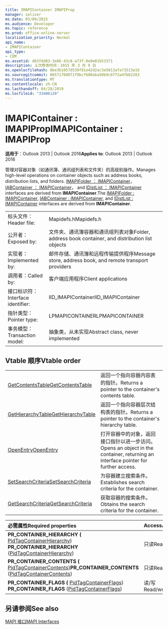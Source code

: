 ```yaml
---
title: IMAPIContainer IMAPIProp
manager: soliver
ms.date: 03/09/2015
ms.audience: Developer
ms.topic: reference
ms.prod: office-online-server
localization_priority: Normal
api_name:
- IMAPIContainer
api_type:
- COM
ms.assetid: d83fdd83-3e86-43c8-a73f-8e9e01b53371
description: 上次修改时间：2015 年 3 月 9 日
ms.openlocfilehash: 8be3b1857d539f81e42d2ac3e5813afa73513a16
ms.sourcegitcommit: 8657170d071f9bcf680aba50b9c07f2a4fb82283
ms.translationtype: MT
ms.contentlocale: zh-CN
ms.lasthandoff: 04/28/2019
ms.locfileid: "33406120"
---
```

# <a name="imapicontainer--imapiprop"></a><span data-ttu-id="749ce-103">IMAPIContainer : IMAPIProp</span><span class="sxs-lookup"><span data-stu-id="749ce-103">IMAPIContainer : IMAPIProp</span></span>

  
  
<span data-ttu-id="749ce-104">**适用于**：Outlook 2013 | Outlook 2016</span><span class="sxs-lookup"><span data-stu-id="749ce-104">**Applies to**: Outlook 2013 | Outlook 2016</span></span> 
  
<span data-ttu-id="749ce-105">管理对容器对象（如通讯簿、通讯组列表和文件夹）的高级别操作。</span><span class="sxs-lookup"><span data-stu-id="749ce-105">Manages high-level operations on container objects such as address books, distribution lists, and folders.</span></span> <span data-ttu-id="749ce-106">[IMAPIFolder ： IMAPIContainer](imapifolderimapicontainer.md)， [IABContainer ： IMAPIContainer](iabcontainerimapicontainer.md)， and [IDistList ： IMAPIContainer](idistlistimapicontainer.md) interfaces are derived from **IMAPIContainer**.</span><span class="sxs-lookup"><span data-stu-id="749ce-106">The [IMAPIFolder : IMAPIContainer](imapifolderimapicontainer.md), [IABContainer : IMAPIContainer](iabcontainerimapicontainer.md), and [IDistList : IMAPIContainer](idistlistimapicontainer.md) interfaces are derived from **IMAPIContainer**.</span></span>
  
|||
|:-----|:-----|
|<span data-ttu-id="749ce-107">标头文件：</span><span class="sxs-lookup"><span data-stu-id="749ce-107">Header file:</span></span>  <br/> |<span data-ttu-id="749ce-108">Mapidefs.h</span><span class="sxs-lookup"><span data-stu-id="749ce-108">Mapidefs.h</span></span>  <br/> |
|<span data-ttu-id="749ce-109">公开者：</span><span class="sxs-lookup"><span data-stu-id="749ce-109">Exposed by:</span></span>  <br/> |<span data-ttu-id="749ce-110">文件夹、通讯簿容器和通讯组列表对象</span><span class="sxs-lookup"><span data-stu-id="749ce-110">Folder, address book container, and distribution list objects</span></span>  <br/> |
|<span data-ttu-id="749ce-111">实现者：</span><span class="sxs-lookup"><span data-stu-id="749ce-111">Implemented by:</span></span>  <br/> |<span data-ttu-id="749ce-112">邮件存储、通讯簿和远程传输提供程序</span><span class="sxs-lookup"><span data-stu-id="749ce-112">Message store, address book, and remote transport providers</span></span>  <br/> |
|<span data-ttu-id="749ce-113">调用者：</span><span class="sxs-lookup"><span data-stu-id="749ce-113">Called by:</span></span>  <br/> |<span data-ttu-id="749ce-114">客户端应用程序</span><span class="sxs-lookup"><span data-stu-id="749ce-114">Client applications</span></span>  <br/> |
|<span data-ttu-id="749ce-115">接口标识符：</span><span class="sxs-lookup"><span data-stu-id="749ce-115">Interface identifier:</span></span>  <br/> |<span data-ttu-id="749ce-116">IID_IMAPIContainer</span><span class="sxs-lookup"><span data-stu-id="749ce-116">IID_IMAPIContainer</span></span>  <br/> |
|<span data-ttu-id="749ce-117">指针类型：</span><span class="sxs-lookup"><span data-stu-id="749ce-117">Pointer type:</span></span>  <br/> |<span data-ttu-id="749ce-118">LPMAPICONTAINER</span><span class="sxs-lookup"><span data-stu-id="749ce-118">LPMAPICONTAINER</span></span>  <br/> |
|<span data-ttu-id="749ce-119">事务模型：</span><span class="sxs-lookup"><span data-stu-id="749ce-119">Transaction model:</span></span>  <br/> |<span data-ttu-id="749ce-120">抽象类，从未实现</span><span class="sxs-lookup"><span data-stu-id="749ce-120">Abstract class, never implemented</span></span>  <br/> |
   
## <a name="vtable-order"></a><span data-ttu-id="749ce-121">Vtable 顺序</span><span class="sxs-lookup"><span data-stu-id="749ce-121">Vtable order</span></span>

|||
|:-----|:-----|
|[<span data-ttu-id="749ce-122">GetContentsTable</span><span class="sxs-lookup"><span data-stu-id="749ce-122">GetContentsTable</span></span>](imapicontainer-getcontentstable.md) <br/> |<span data-ttu-id="749ce-123">返回一个指向容器内容表的指针。</span><span class="sxs-lookup"><span data-stu-id="749ce-123">Returns a pointer to the container's contents table.</span></span>  <br/> |
|[<span data-ttu-id="749ce-124">GetHierarchyTable</span><span class="sxs-lookup"><span data-stu-id="749ce-124">GetHierarchyTable</span></span>](imapicontainer-gethierarchytable.md) <br/> |<span data-ttu-id="749ce-125">返回一个指向容器层次结构表的指针。</span><span class="sxs-lookup"><span data-stu-id="749ce-125">Returns a pointer to the container's hierarchy table.</span></span>  <br/> |
|[<span data-ttu-id="749ce-126">OpenEntry</span><span class="sxs-lookup"><span data-stu-id="749ce-126">OpenEntry</span></span>](imapicontainer-openentry.md) <br/> |<span data-ttu-id="749ce-127">打开容器中的对象，返回接口指针以进一步访问。</span><span class="sxs-lookup"><span data-stu-id="749ce-127">Opens an object in the container, returning an interface pointer for further access.</span></span>  <br/> |
|[<span data-ttu-id="749ce-128">SetSearchCriteria</span><span class="sxs-lookup"><span data-stu-id="749ce-128">SetSearchCriteria</span></span>](imapicontainer-setsearchcriteria.md) <br/> |<span data-ttu-id="749ce-129">为容器建立搜索条件。</span><span class="sxs-lookup"><span data-stu-id="749ce-129">Establishes search criteria for the container.</span></span>  <br/> |
|[<span data-ttu-id="749ce-130">GetSearchCriteria</span><span class="sxs-lookup"><span data-stu-id="749ce-130">GetSearchCriteria</span></span>](imapicontainer-getsearchcriteria.md) <br/> |<span data-ttu-id="749ce-131">获取容器的搜索条件。</span><span class="sxs-lookup"><span data-stu-id="749ce-131">Obtains the search criteria for the container.</span></span>  <br/> |
   
|<span data-ttu-id="749ce-132">**必需属性**</span><span class="sxs-lookup"><span data-stu-id="749ce-132">**Required properties**</span></span>|<span data-ttu-id="749ce-133">**Access**</span><span class="sxs-lookup"><span data-stu-id="749ce-133">**Access**</span></span>|
|:-----|:-----|
|<span data-ttu-id="749ce-134">**PR_CONTAINER_HIERARCHY (** [PidTagContainerHierarchy](pidtagcontainerhierarchy-canonical-property.md)) </span><span class="sxs-lookup"><span data-stu-id="749ce-134">**PR_CONTAINER_HIERARCHY** ([PidTagContainerHierarchy](pidtagcontainerhierarchy-canonical-property.md))</span></span>  <br/> |<span data-ttu-id="749ce-135">只读</span><span class="sxs-lookup"><span data-stu-id="749ce-135">Read-only</span></span>  <br/> |
|<span data-ttu-id="749ce-136">**PR_CONTAINER_CONTENTS (** [PidTagContainerContents)](pidtagcontainercontents-canonical-property.md)</span><span class="sxs-lookup"><span data-stu-id="749ce-136">**PR_CONTAINER_CONTENTS** ([PidTagContainerContents](pidtagcontainercontents-canonical-property.md))</span></span>  <br/> |<span data-ttu-id="749ce-137">只读</span><span class="sxs-lookup"><span data-stu-id="749ce-137">Read-only</span></span>  <br/> |
|<span data-ttu-id="749ce-138">**PR_CONTAINER_FLAGS (** [PidTagContainerFlags](pidtagcontainerflags-canonical-property.md)) </span><span class="sxs-lookup"><span data-stu-id="749ce-138">**PR_CONTAINER_FLAGS** ([PidTagContainerFlags](pidtagcontainerflags-canonical-property.md))</span></span>  <br/> |<span data-ttu-id="749ce-139">读/写</span><span class="sxs-lookup"><span data-stu-id="749ce-139">Read/write</span></span>  <br/> |
   
## <a name="see-also"></a><span data-ttu-id="749ce-140">另请参阅</span><span class="sxs-lookup"><span data-stu-id="749ce-140">See also</span></span>



[<span data-ttu-id="749ce-141">MAPI 接口</span><span class="sxs-lookup"><span data-stu-id="749ce-141">MAPI Interfaces</span></span>](mapi-interfaces.md)

